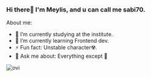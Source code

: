 ### Hi there👋️ I'm Meylis, and u can call me sabi70. 

About me:

- 🔭 I’m currently studying at the institute.
- 🌱 I’m currently learning Frontend dev.
- ⚡ Fun fact: Unstable character☢️.
- 💬️ Ask me about: Everything except 🎯️

<img src="https://github-readme-stats.vercel.app/api/top-langs/?username=sabi70&show_icons=true&locale=en&layout=compact&theme=charactereuse-dark" alt="ovi"/>


<!--This is from local repo-->
<!--Second-->
